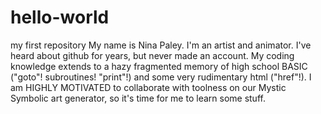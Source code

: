 # hello-world
my first repository
My name is Nina Paley. I'm an artist and animator. I've heard about github for years, but never made an account. My coding knowledge extends to a hazy fragmented memory of high school BASIC ("goto"! subroutines! "print"!) and some very rudimentary html ("href"!). I am HIGHLY MOTIVATED to collaborate with toolness on our Mystic Symbolic art generator, so it's time for me to learn some stuff.
